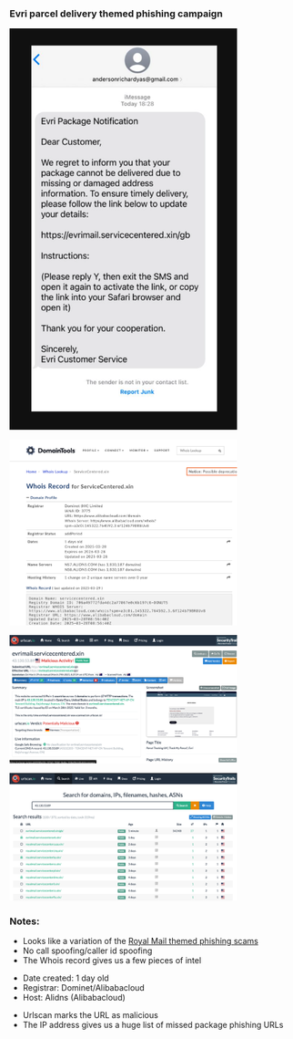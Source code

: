 ### Evri parcel delivery themed phishing campaign

<img
src="https://github.com/thequietlife/phishing-analysis/blob/3811662a08e1e1455074c3110dbdb38edfecf5f1/images/evri%20package.png"
alt="SMS supposedly from UK parcel delivery company" width="400"/>

<img
src="https://github.com/thequietlife/phishing-analysis/blob/3bbe544225cbed17b5240547fa4d0621459d2bb8/images/Evri%20Whois.png"
alt="Whois record" width="400"/>

<img
src="https://github.com/thequietlife/phishing-analysis/blob/95fa92581ceb6035ecdd45989631ba40a2bb6396/images/evri%20urlscan.png"
alt="urlscan record" width="400"/>

<img
src="https://github.com/thequietlife/phishing-analysis/blob/8bf0fbab23c8daea82b21353af5d0380366d89af/images/evri%20IP%20search.png"
alt="urlscan IP record" width="400"/>


### Notes:

* Looks like a variation of the [Royal Mail themed phishing scams](https://youtu.be/i5x_FOGy7Kk?si=pg9v-oh7rcxZPwSy)
* No call spoofing/caller id spoofing
* The Whois record gives us a few pieces of intel
 - Date created: 1 day old
 - Registrar: Dominet/Alibabacloud
 - Host: Alidns (Alibabacloud)
* Urlscan marks the URL as malicious
* The IP address gives us a huge list of missed package phishing URLs 
   

